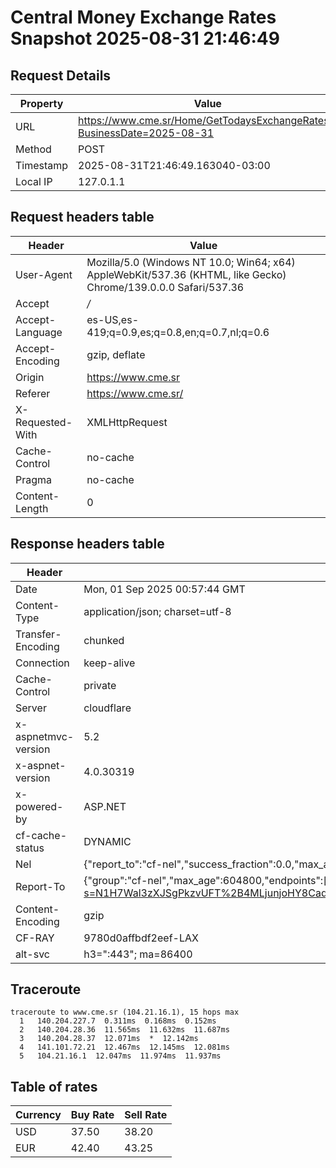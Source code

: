 # Central Money Exchange Rates Snapshot 2025-08-31 21:46:49
## Request Details

| Property | Value |
|----------|-------|
| URL | https://www.cme.sr/Home/GetTodaysExchangeRates/?BusinessDate=2025-08-31 |
| Method | POST |
| Timestamp | 2025-08-31T21:46:49.163040-03:00 |
| Local IP | 127.0.1.1 |
    
## Request headers table

| Header | Value |
|--------|-------|
| User-Agent | Mozilla/5.0 (Windows NT 10.0; Win64; x64) AppleWebKit/537.36 (KHTML, like Gecko) Chrome/139.0.0.0 Safari/537.36 |
| Accept | */* |
| Accept-Language | es-US,es-419;q=0.9,es;q=0.8,en;q=0.7,nl;q=0.6 |
| Accept-Encoding | gzip, deflate |
| Origin | https://www.cme.sr |
| Referer | https://www.cme.sr/ |
| X-Requested-With | XMLHttpRequest |
| Cache-Control | no-cache |
| Pragma | no-cache |
| Content-Length | 0 |

    
## Response headers table
| Header | Value |
|--------|-------|
| Date | Mon, 01 Sep 2025 00:57:44 GMT |
| Content-Type | application/json; charset=utf-8 |
| Transfer-Encoding | chunked |
| Connection | keep-alive |
| Cache-Control | private |
| Server | cloudflare |
| x-aspnetmvc-version | 5.2 |
| x-aspnet-version | 4.0.30319 |
| x-powered-by | ASP.NET |
| cf-cache-status | DYNAMIC |
| Nel | {"report_to":"cf-nel","success_fraction":0.0,"max_age":604800} |
| Report-To | {"group":"cf-nel","max_age":604800,"endpoints":[{"url":"https://a.nel.cloudflare.com/report/v4?s=N1H7Wal3zXJSgPkzvUFT%2B4MLjunjoHY8CadpoiToHQ8Cl6cQYf9ttN1xts1qLm%2FftgpQ3tFC%2FGO%2BmUroCR1HPp1D6gWwS0%2BOpi8%3D"}]} |
| Content-Encoding | gzip |
| CF-RAY | 9780d0affbdf2eef-LAX |
| alt-svc | h3=":443"; ma=86400 |

## Traceroute 

```
traceroute to www.cme.sr (104.21.16.1), 15 hops max
  1   140.204.227.7  0.311ms  0.168ms  0.152ms 
  2   140.204.28.36  11.565ms  11.632ms  11.687ms 
  3   140.204.28.37  12.071ms  *  12.142ms 
  4   141.101.72.21  12.467ms  12.145ms  12.081ms 
  5   104.21.16.1  12.047ms  11.974ms  11.937ms 

```


## Table of rates

| Currency | Buy Rate | Sell Rate |
|----------|----------|-----------|
| USD | 37.50 | 38.20 |
| EUR | 42.40 | 43.25 |
